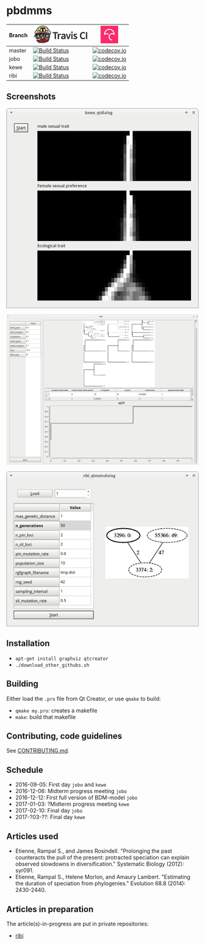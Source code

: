 # pbdmms

Branch|[![Travis CI logo](TravisCI.png)](https://travis-ci.org)|[![Codecov logo](Codecov.png)](https://www.codecov.io)
---|---|---
master|[![Build Status](https://travis-ci.org/richelbilderbeek/pbdmms.svg?branch=master)](https://travis-ci.org/richelbilderbeek/pbdmms)|[![codecov.io](https://codecov.io/github/richelbilderbeek/pbdmms/coverage.svg?branch=master)](https://codecov.io/github/richelbilderbeek/pbdmms/branch/master)
jobo|[![Build Status](https://travis-ci.org/richelbilderbeek/pbdmms.svg?branch=jobo)](https://travis-ci.org/richelbilderbeek/pbdmms)|[![codecov.io](https://codecov.io/github/richelbilderbeek/pbdmms/coverage.svg?branch=jobo)](https://codecov.io/github/richelbilderbeek/pbdmms/branch/jobo)
kewe|[![Build Status](https://travis-ci.org/richelbilderbeek/pbdmms.svg?branch=kewe)](https://travis-ci.org/richelbilderbeek/pbdmms)|[![codecov.io](https://codecov.io/github/richelbilderbeek/pbdmms/coverage.svg?branch=kewe)](https://codecov.io/github/richelbilderbeek/pbdmms/branch/kewe)
ribi|[![Build Status](https://travis-ci.org/richelbilderbeek/pbdmms.svg?branch=ribi)](https://travis-ci.org/richelbilderbeek/pbdmms)|[![codecov.io](https://codecov.io/github/richelbilderbeek/pbdmms/coverage.svg?branch=ribi)](https://codecov.io/github/richelbilderbeek/pbdmms/branch/ribi)

## Screenshots

![kewe](Screenshots/kewe_gui.png)

![pbd](Screenshots/pbd_gui.png)

![ribi](Screenshots/ribi_gui.png)

## Installation

 * `apt-get install graphviz qtcreator`
 * `./download_other_githubs.sh`

## Building

Either load the `.pro` file from Qt Creator, or use `qmake` to build:

 * `qmake my.pro`: creates a makefile
 * `make`: build that makefile

## Contributing, code guidelines

See [CONTRIBUTING.md](CONTRIBUTING.md).

## Schedule

 * 2016-09-05: First day `jobo` and `kewe`
 * 2016-12-06: Midterm progress meeting `jobo`
 * 2016-12-12: First full version of BDM-model `jobo`
 * 2017-01-03: ?Midterm progress meeting `kewe`
 * 2017-02-10: Final day `jobo`
 * 2017-?03-??: Final day `kewe`

## Articles used

 * Etienne, Rampal S., and James Rosindell. "Prolonging the past counteracts the pull of the present: protracted speciation can explain observed slowdowns in diversification." Systematic Biology (2012): syr091.
 * Etienne, Rampal S., Helene Morlon, and Amaury Lambert. "Estimating the duration of speciation from phylogenies." Evolution 68.8 (2014): 2430-2440.

## Articles in preparation

The article(s)-in-progress are put in private repositories:

 * [ribi](https://github.com/richelbilderbeek/distancer_article)

